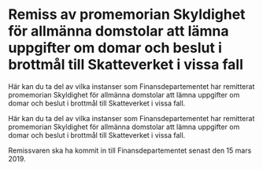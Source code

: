 # Remiss av promemorian Skyldighet för allmänna domstolar att lämna uppgifter om domar och beslut i brottmål till Skatteverket i vissa fall

Här kan du ta del av vilka instanser som Finansdepartementet har remitterat promemorian Skyldighet för allmänna domstolar att lämna uppgifter om domar och beslut i brottmål till Skatteverket i vissa fall.

Här kan du ta del av vilka instanser som Finansdepartementet har remitterat promemorian Skyldighet för allmänna domstolar att lämna uppgifter om domar och beslut i brottmål till Skatteverket i vissa fall.

Remissvaren ska ha kommit in till Finansdepartementet senast den 15 mars 2019.
